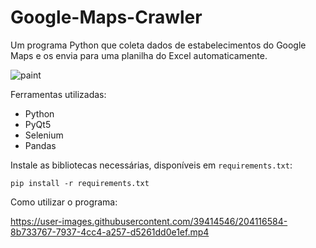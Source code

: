 # Google-Maps-Crawler
Um programa Python que coleta dados de estabelecimentos do Google Maps e os envia para uma planilha do Excel automaticamente.

![paint](https://user-images.githubusercontent.com/39414546/117871447-c4f05500-b273-11eb-8fd5-195db1e6410b.png)

Ferramentas utilizadas:

- Python
- PyQt5
- Selenium
- Pandas

Instale as bibliotecas necessárias, disponíveis em `requirements.txt`:

```
pip install -r requirements.txt
```
Como utilizar o programa:

https://user-images.githubusercontent.com/39414546/204116584-8b733767-7937-4cc4-a257-d5261dd0e1ef.mp4

